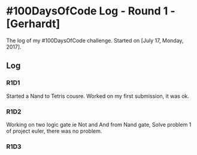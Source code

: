 # #100DaysOfCode Log - Round 1 - [Gerhardt]

The log of my #100DaysOfCode challenge. Started on [July 17, Monday, 2017].

## Log

### R1D1 
Started a Nand to Tetris cousre. Worked on my first submission, it was ok.

### R1D2
Working on two logic gate ie Not and And from Nand gate, Solve problem 1 of project euler, there was no problem.

### R1D3

